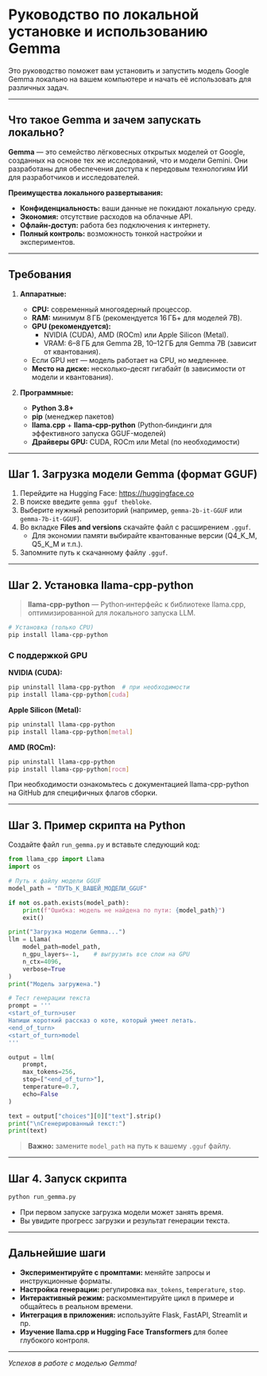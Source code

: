 # Руководство по локальной установке и использованию Gemma

Это руководство поможет вам установить и запустить модель Google Gemma локально на вашем компьютере и начать её использовать для различных задач.

---

## Что такое Gemma и зачем запускать локально?

**Gemma** — это семейство лёгковесных открытых моделей от Google, созданных на основе тех же исследований, что и модели Gemini. Они разработаны для обеспечения доступа к передовым технологиям ИИ для разработчиков и исследователей.

**Преимущества локального развертывания:**

- **Конфиденциальность:** ваши данные не покидают локальную среду.
- **Экономия:** отсутствие расходов на облачные API.
- **Офлайн-доступ:** работа без подключения к интернету.
- **Полный контроль:** возможность тонкой настройки и экспериментов.

---

## Требования

1. **Аппаратные:**
   - **CPU:** современный многоядерный процессор.
   - **RAM:** минимум 8 ГБ (рекомендуется 16 ГБ+ для моделей 7B).
   - **GPU (рекомендуется):**
     - NVIDIA (CUDA), AMD (ROCm) или Apple Silicon (Metal).
     - VRAM: 6–8 ГБ для Gemma 2B, 10–12 ГБ для Gemma 7B (зависит от квантования).
   - Если GPU нет — модель работает на CPU, но медленнее.
   - **Место на диске:** несколько–десят гигабайт (в зависимости от модели и квантования).

2. **Программные:**
   - **Python 3.8+**
   - **pip** (менеджер пакетов)
   - **llama.cpp** + **llama-cpp-python** (Python‑биндинги для эффективного запуска GGUF-моделей)
   - **Драйверы GPU:** CUDA, ROCm или Metal (по необходимости)

---

## Шаг 1. Загрузка модели Gemma (формат GGUF)

1. Перейдите на Hugging Face: https://huggingface.co
2. В поиске введите `gemma gguf thebloke`.
3. Выберите нужный репозиторий (например, `gemma-2b-it-GGUF` или `gemma-7b-it-GGUF`).
4. Во вкладке **Files and versions** скачайте файл с расширением `.gguf`.
   - Для экономии памяти выбирайте квантованные версии (Q4_K_M, Q5_K_M и т.п.).
5. Запомните путь к скачанному файлу `.gguf`.

---

## Шаг 2. Установка llama-cpp-python

> **llama-cpp-python** — Python‑интерфейс к библиотеке llama.cpp, оптимизированной для локального запуска LLM.

```bash
# Установка (только CPU)
pip install llama-cpp-python
```

### С поддержкой GPU

**NVIDIA (CUDA):**
```bash
pip uninstall llama-cpp-python  # при необходимости
pip install llama-cpp-python[cuda]
```

**Apple Silicon (Metal):**
```bash
pip uninstall llama-cpp-python
pip install llama-cpp-python[metal]
```

**AMD (ROCm):**
```bash
pip uninstall llama-cpp-python
pip install llama-cpp-python[rocm]
```

При необходимости ознакомьтесь с документацией llama-cpp-python на GitHub для специфичных флагов сборки.

---

## Шаг 3. Пример скрипта на Python

Создайте файл `run_gemma.py` и вставьте следующий код:

```python
from llama_cpp import Llama
import os

# Путь к файлу модели GGUF
model_path = "ПУТЬ_К_ВАШЕЙ_МОДЕЛИ_GGUF"

if not os.path.exists(model_path):
    print(f"Ошибка: модель не найдена по пути: {model_path}")
    exit()

print("Загрузка модели Gemma...")
llm = Llama(
    model_path=model_path,
    n_gpu_layers=-1,    # выгрузить все слои на GPU
    n_ctx=4096,
    verbose=True
)
print("Модель загружена.")

# Тест генерации текста
prompt = '''
<start_of_turn>user
Напиши короткий рассказ о коте, который умеет летать.
<end_of_turn>
<start_of_turn>model
'''

output = llm(
    prompt,
    max_tokens=256,
    stop=["<end_of_turn>"],
    temperature=0.7,
    echo=False
)

text = output["choices"][0]["text"].strip()
print("\nСгенерированный текст:")
print(text)
```

> **Важно:** замените `model_path` на путь к вашему `.gguf` файлу.

---

## Шаг 4. Запуск скрипта

```bash
python run_gemma.py
```

- При первом запуске загрузка модели может занять время.
- Вы увидите прогресс загрузки и результат генерации текста.

---

## Дальнейшие шаги

- **Экспериментируйте с промптами:** меняйте запросы и инструкционные форматы.
- **Настройка генерации:** регулировка `max_tokens`, `temperature`, `stop`.
- **Интерактивный режим:** раскомментируйте цикл в примере и общайтесь в реальном времени.
- **Интеграция в приложения:** используйте Flask, FastAPI, Streamlit и пр.
- **Изучение llama.cpp и Hugging Face Transformers** для более глубокого контроля.

---

*Успехов в работе с моделью Gemma!*  
```


